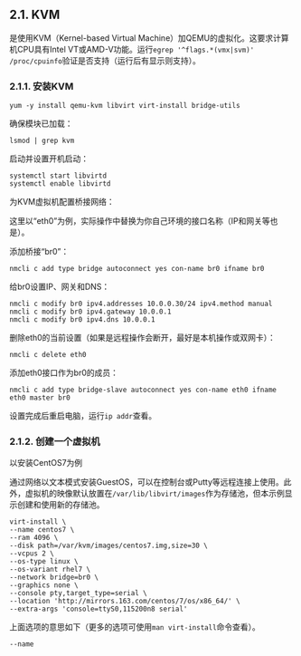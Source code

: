 ## 2.1. KVM

是使用KVM（Kernel-based Virtual Machine）加QEMU的虚拟化。这要求计算机CPU具有Intel VT或AMD-V功能。运行`egrep '^flags.*(vmx|svm)' /proc/cpuinfo`验证是否支持（运行后有显示则支持）。

### 2.1.1. 安装KVM

`yum -y install qemu-kvm libvirt virt-install bridge-utils`

确保模块已加载：

`lsmod | grep kvm`

启动并设置开机启动：

```
systemctl start libvirtd
systemctl enable libvirtd
```

为KVM虚拟机配置桥接网络：

这里以“eth0”为例，实际操作中替换为你自己环境的接口名称（IP和网关等也是）。

添加桥接“br0”：

`nmcli c add type bridge autoconnect yes con-name br0 ifname br0`

给br0设置IP、网关和DNS：

```
nmcli c modify br0 ipv4.addresses 10.0.0.30/24 ipv4.method manual
nmcli c modify br0 ipv4.gateway 10.0.0.1
nmcli c modify br0 ipv4.dns 10.0.0.1
```

删除eth0的当前设置（如果是远程操作会断开，最好是本机操作或双网卡）：

`nmcli c delete eth0`

添加eth0接口作为br0的成员：

`nmcli c add type bridge-slave autoconnect yes con-name eth0 ifname eth0 master br0`

设置完成后重启电脑，运行`ip addr`查看。

### 2.1.2. 创建一个虚拟机

以安装CentOS7为例

通过网络以文本模式安装GuestOS，可以在控制台或Putty等远程连接上使用。此外，虚拟机的映像默认放置在`/var/lib/libvirt/images`作为存储池，但本示例显示创建和使用新的存储池。

```
virt-install \
--name centos7 \
--ram 4096 \
--disk path=/var/kvm/images/centos7.img,size=30 \
--vcpus 2 \
--os-type linux \
--os-variant rhel7 \
--network bridge=br0 \
--graphics none \
--console pty,target_type=serial \
--location 'http://mirrors.163.com/centos/7/os/x86_64/' \
--extra-args 'console=ttyS0,115200n8 serial'
```

上面选项的意思如下（更多的选项可使用`man virt-install`命令查看）。

`--name`








